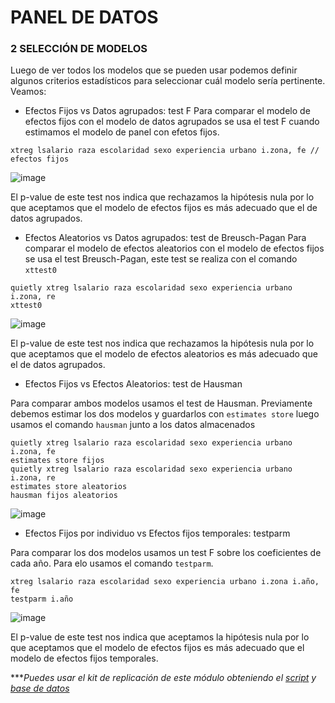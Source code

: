 # PANEL DE DATOS

### 2 SELECCIÓN DE MODELOS

Luego de ver todos los modelos que se pueden usar podemos definir algunos criterios estadísticos para seleccionar cuál modelo sería pertinente.
Veamos:

- Efectos Fijos vs Datos agrupados:  test F
Para comparar el modelo de efectos fijos con el modelo de datos agrupados se usa el test F cuando estimamos el modelo de panel con efetos fijos. 


```
xtreg lsalario raza escolaridad sexo experiencia urbano i.zona, fe // efectos fijos
```

![image](https://user-images.githubusercontent.com/128189216/227427882-89ab6f2a-106b-4890-8fa9-0a87b4739371.png)

El p-value de este test nos indica que rechazamos la hipótesis nula por lo que aceptamos que el modelo de efectos fijos es más adecuado que el de datos agrupados.

- Efectos Aleatorios vs Datos agrupados: test de Breusch-Pagan
Para comparar el modelo de efectos aleatorios con el modelo de efectos fijos se usa el test Breusch-Pagan, este test se realiza con el comando `xttest0`

```
quietly xtreg lsalario raza escolaridad sexo experiencia urbano i.zona, re
xttest0
```

![image](https://user-images.githubusercontent.com/128189216/227428566-80901324-a322-43bb-86c5-33a6d48f7921.png)

El p-value de este test nos indica que rechazamos la hipótesis nula por lo que aceptamos que el modelo de efectos aleatorios es más adecuado que el de datos agrupados.

- Efectos Fijos vs Efectos Aleatorios: test de Hausman

Para comparar ambos modelos usamos el test de Hausman. Previamente debemos estimar los dos modelos y guardarlos con `estimates store` luego usamos el comando
`hausman` junto a los datos almacenados

```
quietly xtreg lsalario raza escolaridad sexo experiencia urbano i.zona, fe
estimates store fijos
quietly xtreg lsalario raza escolaridad sexo experiencia urbano i.zona, re
estimates store aleatorios
hausman fijos aleatorios
```

![image](https://user-images.githubusercontent.com/128189216/227429527-1e789cd9-3cbd-494d-b23c-1805f821eec3.png)

- Efectos Fijos por individuo vs Efectos fijos temporales: testparm

Para comparar los dos modelos usamos un test F sobre los coeficientes de cada año. Para elo usamos el comando `testparm`.


```
xtreg lsalario raza escolaridad sexo experiencia urbano i.zona i.año, fe
testparm i.año
```


![image](https://user-images.githubusercontent.com/128189216/227430252-15331d6f-7a27-4412-b2b0-e62a30e636dc.png)

El p-value de este test nos indica que aceptamos la hipótesis nula por lo que aceptamos que el modelo de efectos fijos es más adecuado que el modelo de efectos fijos temporales.




****Puedes usar el kit de replicación de este módulo obteniendo el [script](https://github.com/EconPUCP/Stata/blob/main/_An%C3%A1lisis/Scripts/Modelos%20de%20Panel%20de%20datos/2_selecci%C3%B3n_de_modelos.do "script") y [base de datos](https://github.com/Gladys91/Proyecto_STATA/tree/main/_An%C3%A1lisis/Data "base de datos")* 
